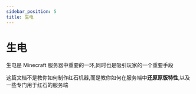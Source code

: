 ```yaml
---
sidebar_position: 5
title: 生电
---
```


# 生电

生电是 Minecraft 服务器中重要的一环,同时也是吸引玩家的一个重要手段

这篇文档不是教你如何制作红石机器,而是教你如何在服务端中**还原原版特性**,以及一些专门用于红石的服务端
